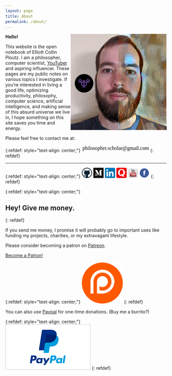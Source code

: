 ```yaml
---
layout: page
title: About
permalink: /about/
---
```


**Hello!** <img src="../images/selfie500m.png" align="right" height="300" width="300">

This website is the open notebook of Elliott Collin Ploutz. I am a philosopher, computer scientist, [YouTuber](https://www.youtube.com/channel/UCn8hh0YbCJQFZl1GGhNdiKQ/featured?view_as=subscriber) and aspiring influencer. These pages are my public notes on various topics I investigate. If you’re interested in living a good life, optimizing productivity, philosophy, computer science, artificial intelligence, and making sense of this absurd universe we live in, I hope something on this site saves you time and energy.

Please feel free to contact me at:

{:refdef: style="text-align: center;"}
 ![Email](../images/email.png)
{: refdef}

---

{:refdef: style="text-align: center;"}
 [![Github](../images/github_logo.png)](https://github.com/auxsophia)
 [![Medium](../images/medium_logo.ico)](https://medium.com/@philosopher.scholar)
 [![LinkedIn](../images/linkedin_logo.png)](https://www.linkedin.com/in/elliottploutz/)
 [![Quora](../images/quora_logo.png)](https://www.quora.com/profile/Elliott-Collin-Ploutz)
 [![YouTube](../images/YouTube-icon.png)](https://www.youtube.com/channel/UCn8hh0YbCJQFZl1GGhNdiKQ?view_as=subscriber)
 [![Facebook](../images/facebook_logo.png)](https://fb.me/philosopherscholar)
{: refdef}

{:refdef: style="text-align: center;"}
## Hey! Give me money.
{: refdef}

If you send me money, I promise it will probably go to important uses like funding my projects, charities, or my extravagant lifestyle.

Please consider becoming a patron on [Patreon](https://www.patreon.com/philosopherscholar).

<a href="https://www.patreon.com/bePatron?u=12450094" data-patreon-widget-type="become-patron-button">Become a Patron!</a><script async src="https://c6.patreon.com/becomePatronButton.bundle.js"></script>

{:refdef: style="text-align: center;"}
[![Patreon](../images/patreon_logo.png)](https://www.patreon.com/philosopherscholar)
{: refdef}


You can also use [Paypal](https://www.paypal.me/ploutze) for one-time donations. (Buy me a burrito?)

{:refdef: style="text-align: center;"}
[![Paypal](../images/paypal_logo.png)](https://www.paypal.me/ploutze)
{: refdef}
